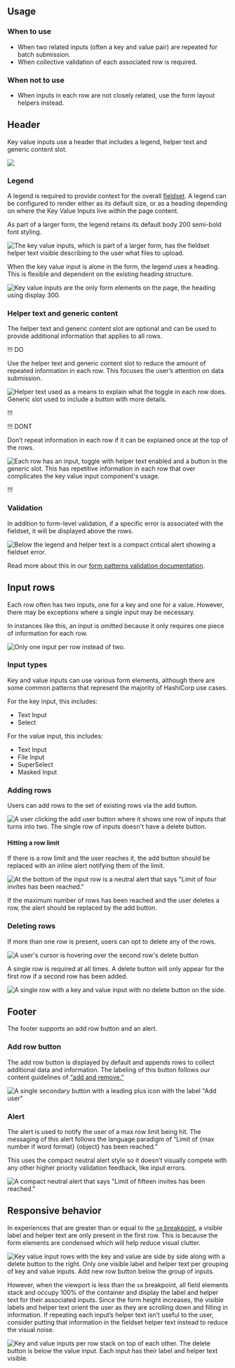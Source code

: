 ## Usage

### When to use

- When two related inputs (often a key and value pair) are repeated for batch submission.
- When collective validation of each associated row is required.

### When not to use

- When inputs in each row are not closely related, use the form layout helpers instead.


## Header

Key value inputs use a header that includes a legend, helper text and generic content slot.

![](/assets/components/form/key-value-inputs/key-value-inputs-legend-content.png)

### Legend

A legend is required to provide context for the overall [fieldset](https://developer.mozilla.org/en-US/docs/Web/HTML/Reference/Elements/fieldset). A legend can be configured to render either as its default size, or as a heading depending on where the Key Value Inputs live within the page content.

As part of a larger form, the legend retains its default body 200 semi-bold font styling.

![The key value inputs, which is part of a larger form, has the fieldset helper text visible describing to the user what files to upload.](/assets/components/form/key-value-inputs/key-value-inputs-legend-part-of-larger-form.png)

When the key value input is alone in the form, the legend uses a heading. This is flexible and dependent on the existing heading structure.

![Key value inputs are the only form elements on the page, the heading using display 300.](/assets/components/form/key-value-inputs/key-value-inputs-legend-alone-in-form.png)

### Helper text and generic content

The helper text and generic content slot are optional and can be used to provide additional information that applies to all rows.

!!! DO

Use the helper text and generic content slot to reduce the amount of repeated information in each row. This focuses the user’s attention on data submission.

![Helper text used as a means to explain what the toggle in each row does. Generic slot used to include a button with more details.](/assets/components/form/key-value-inputs/key-value-inputs-helper-generic-do.png)

!!!

!!! DONT

Don’t repeat information in each row if it can be explained once at the top of the rows.

![Each row has an input, toggle with helper text enabled and a button in the generic slot. This has repetitive information in each row that over complicates the key value input component's usage.](/assets/components/form/key-value-inputs/key-value-inputs-helper-generic-dont.png)

!!!

### Validation

In addition to form-level validation, if a specific error is associated with the fieldset, it will be displayed above the rows.

![Below the legend and helper text is a compact critical alert showing a fieldset error.](/assets/components/form/key-value-inputs/key-value-inputs-fieldset-error.png)

Read more about this in our [form patterns validation documentation](/patterns/form-patterns?tab=validation).

## Input rows

Each row often has two inputs, one for a key and one for a value. However, there may be exceptions where a single input may be necessary. 

In instances like this, an input is omitted because it only requires one piece of information for each row.

![Only one input per row instead of two. ](/assets/components/form/key-value-inputs/key-value-inputs-value-only.png)

### Input types

Key and value inputs can use various form elements, although there are some common patterns that represent the majority of HashiCorp use cases.

For the key input, this includes:

- Text Input
- Select

For the value input, this includes:

- Text Input
- File Input
- SuperSelect
- Masked Input

### Adding rows

Users can add rows to the set of existing rows via the add button.

![A user clicking the add user button where it shows one row of inputs that turns into two. The single row of inputs doesn't have a delete button.](/assets/components/form/key-value-inputs/key-value-inputs-adding-row.png)

#### Hitting a row limit

If there is a row limit and the user reaches it, the add button should be replaced with an inline alert notifying them of the limit.

![At the bottom of the input row is a neutral alert that says "Limit of four invites has been reached."](/assets/components/form/key-value-inputs/key-value-inputs-row-limit.png)

If the maximum number of rows has been reached and the user deletes a row, the alert should be replaced by the add button.

### Deleting rows

If more than one row is present, users can opt to delete any of the rows.

![A user's cursor is hovering over the second row's delete button](/assets/components/form/key-value-inputs/key-value-inputs-ip-delete-any-row.png)

A single row is required at all times. A delete button will only appear for the first row if a second row has been added.

![A single row with a key and value input with no delete button on the side.](/assets/components/form/key-value-inputs/key-value-inputs-single-row.png)

## Footer

The footer supports an add row button and an alert.

### Add row button

The add row button is displayed by default and appends rows to collect additional data and information. The labeling of this button follows our content guidelines of [“add and remove.”](/content/writing-style#add-and-remove)

![A single secondary button with a leading plus icon with the label "Add user"](/assets/components/form/key-value-inputs/key-value-inputs-footer-add-button.png)

### Alert

The alert is used to notify the user of a max row limit being hit. The messaging of this alert follows the language paradigm of “Limit of {max number if word format} {object} has been reached.” 

This uses the compact neutral alert style so it doesn’t visually compete with any other higher priority validation feedback, like input errors.

![A compact neutral alert that says "Limit of fifteen invites has been reached."](/assets/components/form/key-value-inputs/key-value-inputs-footer-notification.png)

## Responsive behavior

In experiences that are greater than or equal to the [`sm` breakpoint](/foundations/breakpoints), a visible label and helper text are only present in the first row. This is because the form elements are condensed which will help reduce visual clutter.

![Key value input rows with the key and value are side by side along with a delete button to the right. Only one visible label and helper text per grouping of key and value inputs. Add new row button below the group of inputs.](/assets/components/form/key-value-inputs/key-value-inputs-ip-address-desktop.png)

However, when the viewport is less than the `sm` breakpoint, all field elements stack and occupy 100% of the container and display the label and helper text for their associated inputs. Since the form height increases, the visible labels and helper text orient the user as they are scrolling down and filling in information. If repeating each input’s helper text isn’t useful to the user, consider putting that information in the fieldset helper text instead to reduce the visual noise.

![Key and value inputs per row stack on top of each other. The delete button is below the value input. Each input has their label and helper text visible.](/assets/components/form/key-value-inputs/key-value-inputs-ip-address-mobile.png)